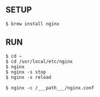 ## SETUP
```
$ brew install nginx
```
## RUN
```
$ cd ~
$ cd /usr/local/etc/nginx
$ nginx
$ nginx -s stop
$ nginx -s reload
```
```
$ nginx -c /___path___/nginx.conf 
```
